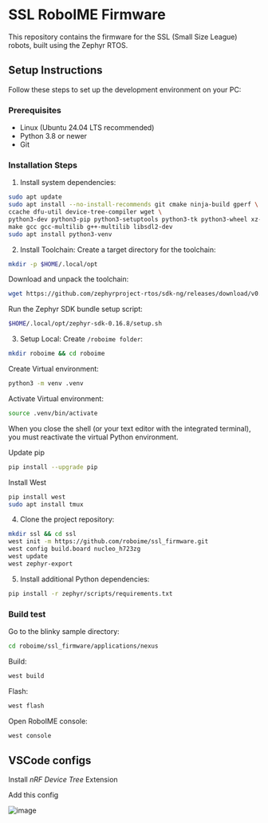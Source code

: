 # SSL RoboIME Firmware

This repository contains the firmware for the SSL (Small Size League) robots, built using the Zephyr RTOS.

## Setup Instructions

Follow these steps to set up the development environment on your PC:

### Prerequisites

- Linux (Ubuntu 24.04 LTS recommended) 
- Python 3.8 or newer
- Git

### Installation Steps

1. Install system dependencies:

```bash
sudo apt update
sudo apt install --no-install-recommends git cmake ninja-build gperf \
ccache dfu-util device-tree-compiler wget \
python3-dev python3-pip python3-setuptools python3-tk python3-wheel xz-utils file \
make gcc gcc-multilib g++-multilib libsdl2-dev
sudo apt install python3-venv
```

2. Install Toolchain:
Create a target directory for the toolchain:
```bash
mkdir -p $HOME/.local/opt
```
Download and unpack the toolchain:
```bash
wget https://github.com/zephyrproject-rtos/sdk-ng/releases/download/v0.16.8/zephyr-sdk-0.16.8_linux-x86_64.tar.xz -O - | xz -d -c - | tar xv -C $HOME/.local/opt
```
Run the Zephyr SDK bundle setup script:
```bash
$HOME/.local/opt/zephyr-sdk-0.16.8/setup.sh
```
3. Setup Local:
Create `/roboime folder`:
```bash
mkdir roboime && cd roboime
```
Create Virtual environment:
```bash
python3 -m venv .venv
```
Activate Virtual environment:
```bash
source .venv/bin/activate
```
When you close the shell (or your text editor with the integrated terminal), you must reactivate the virtual Python environment. 

Update pip
```bash
pip install --upgrade pip
```

Install West
```bash
pip install west
sudo apt install tmux

```

4. Clone the project repository:
```bash
mkdir ssl && cd ssl
west init -m https://github.com/roboime/ssl_firmware.git
west config build.board nucleo_h723zg
west update
west zephyr-export
```

5. Install additional Python dependencies:
```bash
pip install -r zephyr/scripts/requirements.txt
```

### Build test
Go to the blinky sample directory:
```bash
cd roboime/ssl_firmware/applications/nexus
```
Build:
```bash
west build
```
Flash:

```bash
west flash
```
Open RoboIME console:

```bash
west console
```
## VSCode configs

Install *nRF Device Tree* Extension

Add this config

![image](https://github.com/user-attachments/assets/a0f7fa28-79cd-4ec5-ba93-87f4c89079b0)




